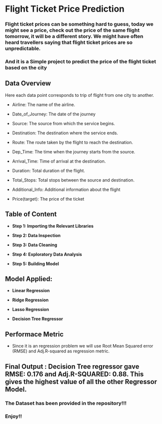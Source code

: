 # Flight Ticket Price Prediction

### Flight ticket prices can be something hard to guess, today we might see a price, check out the price of the same flight tomorrow, it will be a different story. We might have often heard travellers saying that flight ticket prices are so unpredictable.
### And it is a Simple project to predict the price of the flight ticket based on the city

## Data Overview
Here each data point corresponds to trip of flight from one city to another.

- Airline: The name of the airline.

- Date_of_Journey: The date of the journey

- Source: The source from which the service begins.

- Destination: The destination where the service ends.

- Route: The route taken by the flight to reach the destination.

- Dep_Time: The time when the journey starts from the source.

- Arrival_Time: Time of arrival at the destination.

- Duration: Total duration of the flight.

- Total_Stops: Total stops between the source and destination.

- Additional_Info: Additional information about the flight

- Price(target): The price of the ticket

## Table of Content

* __Step 1: Importing the Relevant Libraries__
    
* __Step 2: Data Inspection__
    
* __Step 3: Data Cleaning__
    
* __Step 4: Exploratory Data Analysis__
    
* __Step 5: Building Model__

## Model Applied:

* __Linear Regression__

* __Ridge Regression__

* __Lasso Regression__

* __Decision Tree Regressor__


## Performace Metric
- Since it is an regression problem we will use Root Mean Squared error (RMSE) and Adj.R-squared as regression metric.

## Final Output : Decision Tree regressor gave RMSE: 0.176 and Adj.R-SQUARED: 0.88. This gives the highest value of all the other Regressor Model. 

### The Dataset has been provided in the repository!!!

### Enjoy!!

